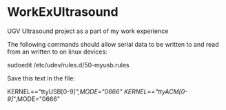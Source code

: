 # WorkExUltrasound
UGV Ultrasound project as a part of my work experience 

The following commands should allow serial data to be written to and read from an written to on linux devices:

sudoedit /etc/udev/rules.d/50-myusb.rules

Save this text in the file:

KERNEL=="ttyUSB[0-9]*",MODE="0666"
KERNEL=="ttyACM[0-9]*",MODE="0666"
